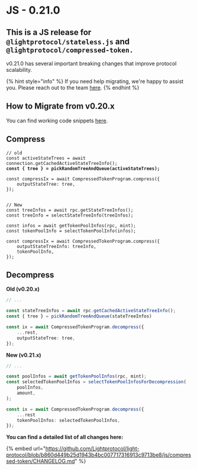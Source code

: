 # JS - 0.21.0

## This is a JS release for `@lightprotocol/stateless.js` and `@lightprotocol/compressed-token.`

v0.21.0 has several important breaking changes that improve protocol scalability.

{% hint style="info" %}
If you need help migrating, we're happy to assist you. Please reach out to the team [here](https://t.me/swen_light).
{% endhint %}

## How to Migrate from v0.20.x

You can find working code snippets [here](https://www.zkcompression.com/developers/add-compressed-token-support-to-your-wallet#decompress-spl-tokens).

## Compress

<pre class="language-typescript"><code class="lang-typescript">// old
const activeStateTrees = await connection.getCachedActiveStateTreeInfo();
<strong>const { tree } = pickRandomTreeAndQueue(activeStateTrees);
</strong>
const compressIx = await CompressedTokenProgram.compress({
    outputStateTree: tree,
});


// New
const treeInfos = await rpc.getStateTreeInfos();
const treeInfo = selectStateTreeInfo(treeInfos);

const infos = await getTokenPoolInfos(rpc, mint);
const tokenPoolInfo = selectTokenPoolInfo(infos);

const compressIx = await CompressedTokenProgram.compress({
    outputStateTreeInfo: treeInfo,
    tokenPoolInfo,
});
</code></pre>

## Decompress

**Old (v0.20.x)**

```typescript
// ...

const stateTreeInfos = await rpc.getCachedActiveStateTreeInfo();
const { tree } = pickRandomTreeAndQueue(stateTreeInfos)

const ix = await CompressedTokenProgram.decompress({
    ...rest,
    outputStateTree: tree,
});
```

**New (v0.21.x)**

```typescript
// ...

const poolInfos = await getTokenPoolInfos(rpc, mint);
const selectedTokenPoolInfos = selectTokenPoolInfosForDecompression(
    poolInfos,
    amount,
);

const ix = await CompressedTokenProgram.decompress({
    ...rest
    tokenPoolInfos: selectedTokenPoolInfos,
});
```



**You can find a detailed list of all changes here:**

{% embed url="https://github.com/Lightprotocol/light-protocol/blob/b860d449b25d1943b4bc007717316913c9713be8/js/compressed-token/CHANGELOG.md" %}

